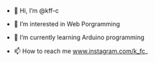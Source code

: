 - 👋 Hi, I’m @kff-c
- 👀 I’m interested in Web Porgramming
- 🌱 I’m currently learning Arduino programming

- 📫 How to reach me www.instagram.com/k_fc_

<!---
kff-c/kff-c is a ✨ special ✨ repository because its `README.md` (this file) appears on your GitHub profile.
You can click the Preview link to take a look at your changes.
--->

